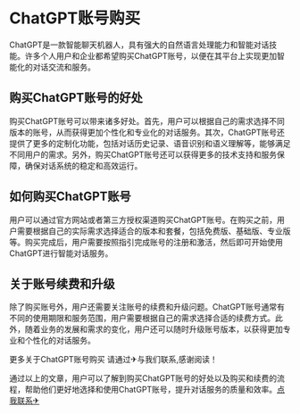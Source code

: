 # ChatGPT账号购买

ChatGPT是一款智能聊天机器人，具有强大的自然语言处理能力和智能对话技能。许多个人用户和企业都希望购买ChatGPT账号，以便在其平台上实现更加智能化的对话交流和服务。

## 购买ChatGPT账号的好处

购买ChatGPT账号可以带来诸多好处。首先，用户可以根据自己的需求选择不同版本的账号，从而获得更加个性化和专业化的对话服务。其次，ChatGPT账号还提供了更多的定制化功能，包括对话历史记录、语音识别和语义理解等，能够满足不同用户的需求。另外，购买ChatGPT账号还可以获得更多的技术支持和服务保障，确保对话系统的稳定和高效运行。

## 如何购买ChatGPT账号

用户可以通过官方网站或者第三方授权渠道购买ChatGPT账号。在购买之前，用户需要根据自己的实际需求选择适合的版本和套餐，包括免费版、基础版、专业版等。购买完成后，用户需要按照指引完成账号的注册和激活，然后即可开始使用ChatGPT进行智能对话服务。

## 关于账号续费和升级

除了购买账号外，用户还需要关注账号的续费和升级问题。ChatGPT账号通常有不同的使用期限和服务范围，用户需要根据自己的需求选择合适的续费方式。此外，随着业务的发展和需求的变化，用户还可以随时升级账号版本，以获得更加专业和个性化的对话服务。

更多关于ChatGPT账号购买 请通过✈与我们联系,感谢阅读！

通过以上的文章，用户可以了解到购买ChatGPT账号的好处以及购买和续费的流程，帮助他们更好地选择和使用ChatGPT账号，提升对话服务的质量和效率。[点我联系✈](https://mail.G208.com)